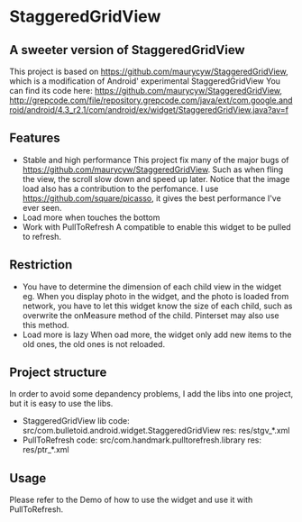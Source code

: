 StaggeredGridView
=================

## A sweeter version of StaggeredGridView

This project is based on https://github.com/maurycyw/StaggeredGridView, which is a modification of Android' experimental StaggeredGridView
You can find its code here: https://github.com/maurycyw/StaggeredGridView, http://grepcode.com/file/repository.grepcode.com/java/ext/com.google.android/android/4.3_r2.1/com/android/ex/widget/StaggeredGridView.java?av=f

## Features

* Stable and high performance
This project fix many of the major bugs of https://github.com/maurycyw/StaggeredGridView. Such as when fling the view, the scroll slow down and speed up later.
Notice that the image load also has a contribution to the perfomance. I use https://github.com/square/picasso, it gives the best performance I've ever seen.
* Load more when touches the bottom
* Work with PullToRefresh
A compatible to enable this widget to be pulled to refresh.

## Restriction

* You have to determine the dimension of each child view in the widget
eg. When you display photo in the widget, and the photo is loaded from network, you have to let this widget know the size of each child, such as overwrite the onMeasure method of the child. Pinterset may also use this method.
* Load more is lazy
When oad more, the widget only add new items to the old ones, the old ones is not reloaded.

## Project structure

In order to avoid some depandency problems, I add the libs into one project, but it is easy to use the libs.
* StaggeredGridView lib
code: src/com.bulletoid.android.widget.StaggeredGridView
res: res/stgv_*.xml
* PullToRefresh
code: src/com.handmark.pulltorefresh.library
res: res/ptr_*.xml

## Usage

Please refer to the Demo of how to use the widget and use it with PullToRefresh.
